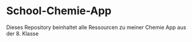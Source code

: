 # School-Chemie-App

Dieses Repository beinhaltet alle Ressourcen zu meiner Chemie App aus der 8. Klasse
